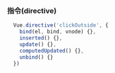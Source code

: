 ### 指令(directive)
  ``` js
    Vue.directive('clickOutside', {
      bind(el, bind, vnode) {},
      inserted() {},
      update() {},
      computedUpdated() {},
      unbind() {}
    })

  ```